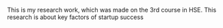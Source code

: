 This is my research work, which was made on the 3rd course in HSE. This research is about key factors of startup success
